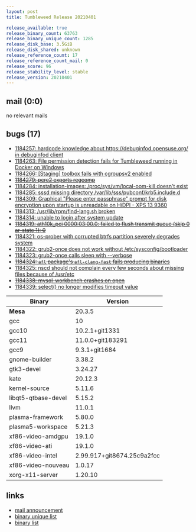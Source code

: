 ```yaml
---
layout: post
title: Tumbleweed Release 20210401

release_available: true
release_binary_count: 63763
release_binary_unique_count: 1285
release_disk_base: 3.5GiB
release_disk_shared: unknown
release_reference_count: 17
release_reference_count_mail: 0
release_score: 96
release_stability_level: stable
release_version: 20210401
---
```


## mail (0:0)

no relevant mails

## bugs (17)

<!--more-->

- [1184257: hardcode knowledge about https://debuginfod.opensuse.org/ in debuginfod client](https://bugzilla.opensuse.org/show_bug.cgi?id=1184257)
- [1184263: File permission detection fails for Tumbleweed running in Docker on Windows](https://bugzilla.opensuse.org/show_bug.cgi?id=1184263)
- [1184266: \[Staging\] toolbox fails with cgroupsv2 enabled](https://bugzilla.opensuse.org/show_bug.cgi?id=1184266)
- ~~[1184279: pcre2 exports regcomp](https://bugzilla.opensuse.org/show_bug.cgi?id=1184279)~~
- [1184284: installation-images: /proc/sys/vm/local-oom-kill doesn't exist](https://bugzilla.opensuse.org/show_bug.cgi?id=1184284)
- [1184285: sssd missing directory /var/lib/sss/pubconf/krb5.include.d](https://bugzilla.opensuse.org/show_bug.cgi?id=1184285)
- [1184309: Graphical "Please enter passphrase" prompt for disk encryption upon startup is unreadable on HiDPI - XPS 13 9360](https://bugzilla.opensuse.org/show_bug.cgi?id=1184309)
- [1184313: /usr/lib/rpm/find-lang.sh broken](https://bugzilla.opensuse.org/show_bug.cgi?id=1184313)
- [1184314: unable to login after system update](https://bugzilla.opensuse.org/show_bug.cgi?id=1184314)
- ~~[1184319: ath10k_pci 0000:03:00.0: failed to flush transmit queue (skip 0 ar-state 1): 0](https://bugzilla.opensuse.org/show_bug.cgi?id=1184319)~~
- [1184321: os-prober with corrupted btrfs partition severely degrades system](https://bugzilla.opensuse.org/show_bug.cgi?id=1184321)
- [1184322: grub2-once does not work without /etc/sysconfig/bootloader](https://bugzilla.opensuse.org/show_bug.cgi?id=1184322)
- [1184323: grub2-once calls sleep with --verbose](https://bugzilla.opensuse.org/show_bug.cgi?id=1184323)
- ~~[1184324: `afl` package's `afl-clang-fast` fails producing binaries](https://bugzilla.opensuse.org/show_bug.cgi?id=1184324)~~
- [1184325: nscd should not complain every few seconds about missing files because of /usr/etc](https://bugzilla.opensuse.org/show_bug.cgi?id=1184325)
- ~~[1184338: mysql-workbench crashes on open](https://bugzilla.opensuse.org/show_bug.cgi?id=1184338)~~
- [1184339: select() no longer modifies timeout value](https://bugzilla.opensuse.org/show_bug.cgi?id=1184339)

Binary | Version
--- | ---
**Mesa** | 20.3.5
gcc | 10
gcc10 | 10.2.1+git1331
gcc11 | 11.0.0+git183291
gcc9 | 9.3.1+git1684
gnome-builder | 3.38.2
gtk3-devel | 3.24.27
kate | 20.12.3
kernel-source | 5.11.6
libqt5-qtbase-devel | 5.15.2
llvm | 11.0.1
plasma-framework | 5.80.0
plasma5-workspace | 5.21.3
xf86-video-amdgpu | 19.1.0
xf86-video-ati | 19.1.0
xf86-video-intel | 2.99.917+git8674.25c9a2fcc
xf86-video-nouveau | 1.0.17
xorg-x11-server | 1.20.10

## links

- [mail announcement](https://github.com/boombatower/tumbleweed-review/issues/10)
- [binary unique list](http://download.opensuse.org/history/20210401/rpm.unique.list)
- [binary list](http://download.opensuse.org/history/20210401/rpm.list)

